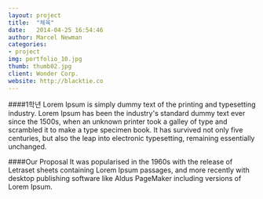 ```yaml
---
layout: project
title:  "체육"
date:   2014-04-25 16:54:46
author: Marcel Newman
categories:
- project
img: portfolio_10.jpg
thumb: thumb02.jpg
client: Wonder Corp.
website: http://blacktie.co
---
```

####1학년
Lorem Ipsum is simply dummy text of the printing and typesetting industry. Lorem Ipsum has been the industry's standard dummy text ever since the 1500s, when an unknown printer took a galley of type and scrambled it to make a type specimen book. It has survived not only five centuries, but also the leap into electronic typesetting, remaining essentially unchanged.

####Our Proposal
It was popularised in the 1960s with the release of Letraset sheets containing Lorem Ipsum passages, and more recently with desktop publishing software like Aldus PageMaker including versions of Lorem Ipsum.

